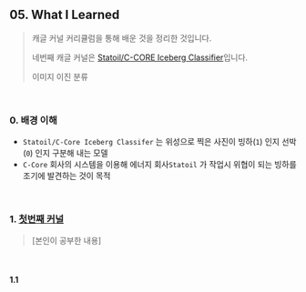 ## 05. What I Learned

> 캐글 커널 커리큘럼을 통해 배운 것을 정리한 것입니다.
>
> 네번째 캐글 커널은 [Statoil/C-CORE Iceberg Classifier](https://www.kaggle.com/c/statoil-iceberg-classifier-challenge)입니다.
>
> 이미지 이진 분류

<br>

### 0. 배경 이해

- `Statoil/C-Core Iceberg Classifer` 는 위성으로 찍은 사진이 빙하(`1`) 인지 선박(`0`) 인지 구분해 내는 모델
- `C-Core` 회사의 시스템을 이용해 에너지 회사`Statoil` 가 작업시 위협이 되는 빙하를 조기에 발견하는 것이 목적

<br>

### 1. [첫번째 커널](https://www.kaggle.com/devm2024/keras-model-for-beginners-0-210-on-lb-eda-r-d)

> [본인이 공부한 내용]

<br>

#### 1.1 